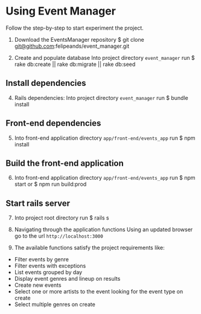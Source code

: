 # Using Event Manager

Follow the step-by-step to start experiment the project.

1. Download the EventsManager repository
$ git clone git@github.com:felipeands/event_manager.git

2. Create and populate database
Into project directory `event_manager` run
$ rake db:create || rake db:migrate || rake db:seed

## Install dependencies

4. Rails dependencies: 
Into project directory `event_manager` run
$ bundle install

## Front-end dependencies

5. Into front-end application directory `app/front-end/events_app` run
$ npm install

## Build the front-end application

6. Into front-end application directory `app/front-end/events_app` run
$ npm start
or
$ npm run build:prod

## Start rails server

7. Into project root directory run
$ rails s

8. Navigating through the application functions
Using an updated browser go to the url `http://localhost:3000`

9. The available functions satisfy the project requirements like:
- Filter events by genre
- Filter events with exceptions
- List events grouped by day
- Display event genres and lineup on results
- Create new events
- Select one or more artists to the event looking for the event type on create
- Select multiple genres on create

